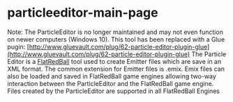 # particleeditor-main-page

Note: The ParticleEditor is no longer maintained and may not even function on newer computers (Windows 10). This tool has been replaced with a Glue pugin: [http://www.gluevault.com/plug/62-particle-editor-plugin-glue](http://www.gluevault.com/plug/62-particle-editor-plugin-glue)   The Particle Editor is a [FlatRedBall](../../../frb.md) tool used to create Emitter files which are save in an XML format. The common extension for Emitter files is .emix. Emix files can also be loaded and saved in FlatRedBall game engines allowing two-way interaction between the ParticleEditor and the FlatRedBall game engine. Files created by the ParticleEditor are supported in all FlatRedBall Engines
